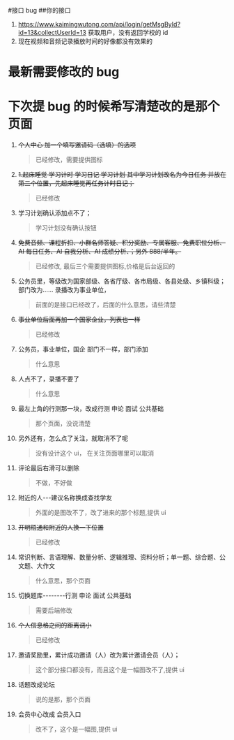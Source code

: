 #接口 bug ##你的接口

1. https://www.kaimingwutong.com/api/login/getMsgById?id=13&collectUserId=13 获取用户，没有返回学校的 id
2. 现在视频和音频记录播放时间的好像都没有效果的

# 最新需要修改的 bug

# 下次提 bug 的时候希写清楚改的是那个页面

1. <del>个人中心 加一个填写邀请码（选填）的选项</del>
   > 已经修改，需要提供图标
2. <del>1.起床睡觉 学习计时 学习日记 学习计划 其中学习计划改名为今日任务 并放在第二个位置，先起床睡觉再任务计时日记；</del>
   > 已经修改
3. 学习计划确认添加点不了；
   > 学习计划没有确认按钮
4. <del>免费音频、课程折扣、小群名师答疑、积分奖励、专属客服、免费职位分析、AI 每日任务、AI 自我分析、AI 成绩分析、；另外 888/半年。</del>
   > 已经修改, 最后三个需要提供图标,价格是后台返回的
5. 公务员里，等级改为国家部级、各省厅级、各市局级、各县处级、乡镇科级；部门改为……
   录播改为事业单位，
   > 前面的是接口已经改了，后面的什么意思，请些清楚
6. <del>事业单位后面再加一个国家企业，列表也一样</del>
   > 已经修改
7. 公务员，事业单位，国企 部门不一样，部门添加
   > 什么意思
8. 人点不了，录播不要了
   > 什么意思
9. 最左上角的行测那一块，改成行测 申论 面试 公共基础
   > 那个页面，没说清楚
10. 另外还有，怎么点了关注，就取消不了呢
    > 没有设计这个 ui， 在关注页面哪里可以取消
11. 评论最后右滑可以删除
    > 不做，不好做
12. 附近的人---建议名称换成查找学友
    > 外面的是图改不了，改了进来的那个标题,提供 ui
13. <del> 开明梧通和附近的人换一下位置</del>
    > 已经修改
14. 常识判断、言语理解、数量分析、逻辑推理、资料分析；单一题、综合题、公文题、大作文
    > 什么意思，那个页面
15. 切换题库--------行测 申论 面试 公共基础
    > 需要后端修改
16. <del>个人信息格之间的距离调小</del>
    > 已经修改
17. 邀请奖励里，累计成功邀请（人）改为累计邀请会员（人）；
    > 这个部分接口都没有，而且这个是一幅图改不了,提供 ui
18. 话题改成论坛
    > 说的是那，那个页面
19. 会员中心改成 会员入口
    > 改不了，这个是一幅图,提供 ui
